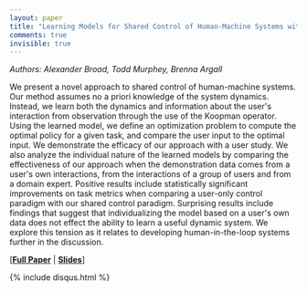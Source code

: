 ```yaml
---
layout: paper
title: "Learning Models for Shared Control of Human-Machine Systems with Unknown Dynamics"
comments: true
invisible: true
---
```


<p class="text-left"><i>Authors: Alexander Broad, Todd Murphey, Brenna Argall</i></p>

We present a novel approach to shared control of human-machine systems. Our method assumes no a priori knowledge of the system dynamics. Instead, we learn both the dynamics and information about the user's interaction from observation through the use of the Koopman operator. Using the learned model, we define an optimization problem to compute the optimal policy for a given task, and compare the user input to the optimal input. We demonstrate the efficacy of our approach with a user study. We also analyze the individual nature of the learned models by comparing the effectiveness of our approach when the demonstration data comes from a user's own interactions, from the interactions of a group of users and from a domain expert. Positive results include statistically significant improvements on task metrics when comparing a user-only control paradigm with our shared control paradigm. Surprising results include findings that suggest that individualizing the model based on a user's own data does not effect the ability to learn a useful dynamic system. We explore this tension as it relates to developing human-in-the-loop systems further in the discussion.

[<b><a href="/static/papers/50.pdf">Full Paper</a></b> \| <b><a href="/static/slides/50.mp4">Slides</a></b>]

{% include disqus.html %}